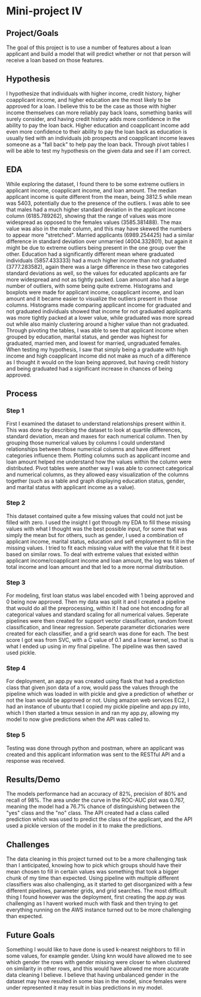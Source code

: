 # Mini-project IV

## Project/Goals
The goal of this project is to use a number of features about a loan applicant and build a model that will predict whether or not that person will receive a loan based on those features.

## Hypothesis
I hypothesize that individuals with higher income, credit history, higher coapplicant income, and higher education are the most likely to be approved for a loan. I believe this to be the case as those with higher income themselves can more reliably pay back loans, something banks will surely consider, and having credit history adds more confidence in the ability to pay the loan back. Higher education and coapplicant income add even more confidence to their ability to pay the loan back as education is usually tied with an individuals job prospects and coapplicant income leaves someone as a "fall back" to help pay the loan back. Through pivot tables I will be able to test my hypothesis on the given data and see if I am correct.

## EDA 
While exploring the dataset, I found there to be some extreme outliers in applicant income, coapplicant income, and loan amount. The median applicant income is quite different from the mean, being 3812.5 while mean was 5403, potentially due to the presence of the outliers. I was able to see that males had a much higher standard deviation in the applicant income column (6185.789262), showing that the range of values was more widespread as opposed to the females values (3585.381488). The max value was also in the male column, and this may have skewed the numbers to appear more "stretched". Married applicants (6989.254425) had a similar difference in standard deviation over unmarried (4004.332801), but again it might be due to extreme outliers being present in the one group over the other. Education had a significantly different mean where graduated individuals (5857.433333) had a much higher income than not graduated (3777.283582), again there was a large difference in these two categories standard deviations as well, so the values for educated applicants are far more widespread and not as tightly packed. Loan amount also had a large number of outliers, with some being quite extreme. Histograms and boxplots were made for applicant income, coapplicant income, and loan amount and it became easier to visualize the outliers present in those columns. Histograms made comparing applicant income for graduated and not graduated individuals showed that income for not graduated applicants was more tightly packed at a lower value, while graduated was more spread out while also mainly clustering around a higher value than not graduated. Through pivoting the tables, I was able to see that applicant income when grouped by education, marital status, and gender was highest for graduated, married men, and lowest for married, ungraduated females. When testing my hypothesis, I saw that simply being a graduate with high income and high coapplicant income did not make as much of a difference as I thought it would on the loan being approved, but having credit history and being graduated had a significant increase in chances of being approved.


## Process
### Step 1
First I examined the dataset to understand relationships present within it. This was done by describing the dataset to look at quartile differences, standard deviation, mean and maxes for each numerical column. Then by grouping those numerical values by columns I could understand relationships between those numerical columns and have different categories influence them. Plotting columns such as applicant income and loan amount helped me understand how the values within the column were distributed. Pivot tables were another way I was able to connect categorical and numerical columns, as they allowed easy visualization of the columns together (such as a table and graph displaying education status, gender, and marital status with applicant income as a value).
### Step 2
This dataset contained quite a few missing values that could not just be filled with zero. I used the insight I got through my EDA to fill these missing values with what I thought was the best possible input, for some that was simply the mean but for others, such as gender, I used a combination of applicant income, marital status, education and self employment to fill in the missing values. I tried to fit each missing value with the value that fit it best based on similar rows. To deal with extreme values that existed within applicant income/coapplicant income and loan amount, the log was taken of total income and loan amount and that led to a more normal distribution.
### Step 3
For modeling, first loan status was label encoded with 1 being approved and 0 being now approved. Then my data was split it and I created a pipeline that would do all the preprocessing, within it I had one hot encoding for all categorical values and standard scaling for all numerical values. Seperate pipelines were then created for support vector classification, random forest classification, and linear regression. Seperate parameter dictionaries were created for each classifier, and a grid search was done for each. The best score I got was from SVC, with a C value of 0.1 and a linear kernel, so that is what I ended up using in my final pipeline. The pipeline was then saved used pickle.
### Step 4
For deployment, an app.py was created using flask that had a prediction class that given json data of a row, would pass the values through the pipeline which was loaded in with pickle and give a prediction of whether or not the loan would be approved or not. Using amazon web services EC2, I had an instance of ubuntu that I copied my pickle pipeline and app.py into, which I then started a tmux session in and ran my app.py, allowing my model to now give predictions when the API was called to.
### Step 5
Testing was done through python and postman, where an applicant was created and this applicant information was sent to the RESTful API and a response was received.

## Results/Demo
The models performance had an accuracy of 82%, precision of 80% and recall of 98%. The area under the curve in the ROC-AUC plot was 0.767, meaning the model had a 76.7% chance of distinguishing between the "yes" class and the "no" class. The API created had a class called prediction which was used to predict the class of the applicant, and the API used a pickle version of the model in it to make the predictions.

## Challenges 
The data cleaning in this project turned out to be a more challenging task than I anticipated, knowing how to pick which groups should have their mean chosen to fill in certain values was something that took a bigger chunk of my time than expected. Using pipeline with multiple different classifiers was also challenging, as it started to get disorganized with a few different pipelines, parameter grids, and grid searches. The most difficult thing I found however was the deployment, first creating the app.py was challenging as I havent worked much with flask and then trying to get everything running on the AWS instance turned out to be more challenging than expected.

## Future Goals
Something I would like to have done is used k-nearest neighbors to fill in some values, for example gender. Using knn would have allowed me to see which gender the rows with gender missing were closer to when clustered on similarity in other rows, and this would have allowed me more accurate data cleaning I believe. I believe that having unbalanced gender in the dataset may have resulted in some bias in the model, since females were under represented it may result in bias predictions in my model.